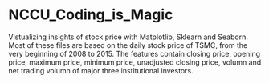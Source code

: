 # NCCU_Coding_is_Magic
Vistualizing insights of stock price with Matplotlib, Sklearn and Seaborn.
Most of these files are based on the daily stock price of TSMC, from the very beginning of 2008 to 2015.
The features contain closing price, opening price, maximum price, minimum price, unadjusted closing price, volumn and net trading volumn of major three institutional investors.
